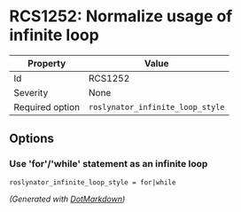 # RCS1252: Normalize usage of infinite loop

| Property        | Value                            |
| --------------- | -------------------------------- |
| Id              | RCS1252                          |
| Severity        | None                             |
| Required option | `roslynator_infinite_loop_style` |

## Options

### Use 'for'/'while' statement as an infinite loop

```editorconfig
roslynator_infinite_loop_style = for|while
```


*\(Generated with [DotMarkdown](http://github.com/JosefPihrt/DotMarkdown)\)*